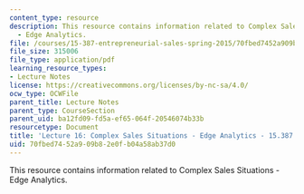 ```yaml
---
content_type: resource
description: This resource contains information related to Complex Sales Situations
  - Edge Analytics.
file: /courses/15-387-entrepreneurial-sales-spring-2015/70fbed7452a909b82e0fb04a58ab37d0_MIT15_387S15_Lecture16.pdf
file_size: 315006
file_type: application/pdf
learning_resource_types:
- Lecture Notes
license: https://creativecommons.org/licenses/by-nc-sa/4.0/
ocw_type: OCWFile
parent_title: Lecture Notes
parent_type: CourseSection
parent_uid: ba12fd09-fd5a-ef65-064f-20546074b33b
resourcetype: Document
title: 'Lecture 16: Complex Sales Situations - Edge Analytics - 15.387 Spring 2015'
uid: 70fbed74-52a9-09b8-2e0f-b04a58ab37d0
---
```

This resource contains information related to Complex Sales Situations - Edge Analytics.